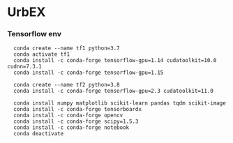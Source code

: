 # UrbEX

### Tensorflow env

      conda create --name tf1 python=3.7
      conda activate tf1
      conda install -c conda-forge tensorflow-gpu=1.14 cudatoolkit=10.0 cudnn=7.3.1
      conda install -c conda-forge tensorflow-gpu=1.15
      
      conda create --name tf2 python=3.8
      conda install -c conda-forge tensorflow-gpu=2.3 cudatoolkit=11.0
      
      conda install numpy matplotlib scikit-learn pandas tqdm scikit-image
      conda install -c conda-forge tensorboardx
      conda install -c conda-forge opencv
      conda install -c conda-forge scipy=1.5.3
      conda install -c conda-forge notebook
      conda deactivate

